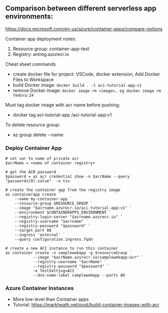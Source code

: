## Comparison between different serverless app environments:
https://docs.microsoft.com/en-us/azure/container-apps/compare-options

Container app deployment notes:
1. Resource group: container-app-test
2. Registry: antreg.azurecr.io


Cheat sheet commands
* create docker file for project: VSCode, docker extension, Add Docker Files to Workspace
* build Docker image: `docker build . -t aci-tutorial-app:v1`
* remove Docker image: `docker image rm <image>, eg docker image rm fedora:24`

Must tag docker image with acr name before pushing:
* docker tag aci-tutorial-app <acrLoginServer>/aci-tutorial-app:v1

To delete resource group:
* az group delete --name <resource-group-name>

### Deploy Container App

```
# set var to name of private acr
$acrName = <name of container registry>

# get the ACR password
$password = az acr credential show -n $acrName --query "passwords[0].value"  -o tsv

# create the container app from the registry image
az containerapp create `
	--name my-container-app `
	--resource-group $RESOURCE_GROUP `
	--image "$acrname.azurecr.io/aci-tutorial-app:v1" `
	--environment $CONTAINERAPPS_ENVIRONMENT `
	--registry-login-server "$acrname.azurecr.io" `
	--registry-username "$acrname" `
	--registry-password "$password" `
	--target-port 80 `
	--ingress 'external' `
	--query configuration.ingress.fqdn

# create a new ACI instance to run this container
az container create -n samplewebapp -g $resourceGroup `
            --image "$acrName.azurecr.io/samplewebapp:acr" `
            --registry-username "$acrName" `
            --registry-password "$password" `
            -e TestSetting=ACI `
            --dns-name-label samplewebapp --ports 80
```

### Azure Container Instances
* More low-level than Container apps
* Tutorial: https://markheath.net/post/build-container-images-with-acr
